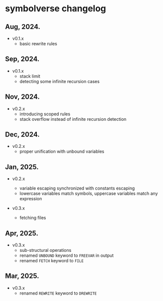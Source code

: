 # symbolverse changelog

## Aug, 2024.

- v0.1.x
    - basic rewrite rules

## Sep, 2024.

- v0.1.x
    - stack limit
    - detecting some infinite recursion cases

## Nov, 2024.

- v0.2.x
    - introducing scoped rules
    - stack overflow instead of infinite recursion detection

## Dec, 2024.

- v0.2.x
    - proper unification with unbound variables

## Jan, 2025.

- v0.2.x
    - variable escaping synchronized with constants escaping
    - lowercase variables match symbols, uppercase variables match any expression

- v0.3.x
    - fetching files

## Apr, 2025.

- v0.3.x
    - sub-structural operations
    - renamed `UNBOUND` keyword to `FREEVAR` in output
    - renamed `FETCH` keyword to `FILE`

## Mar, 2025.

- v0.3.x
    - renamed `REWRITE` keyword to `DREWRITE` 
